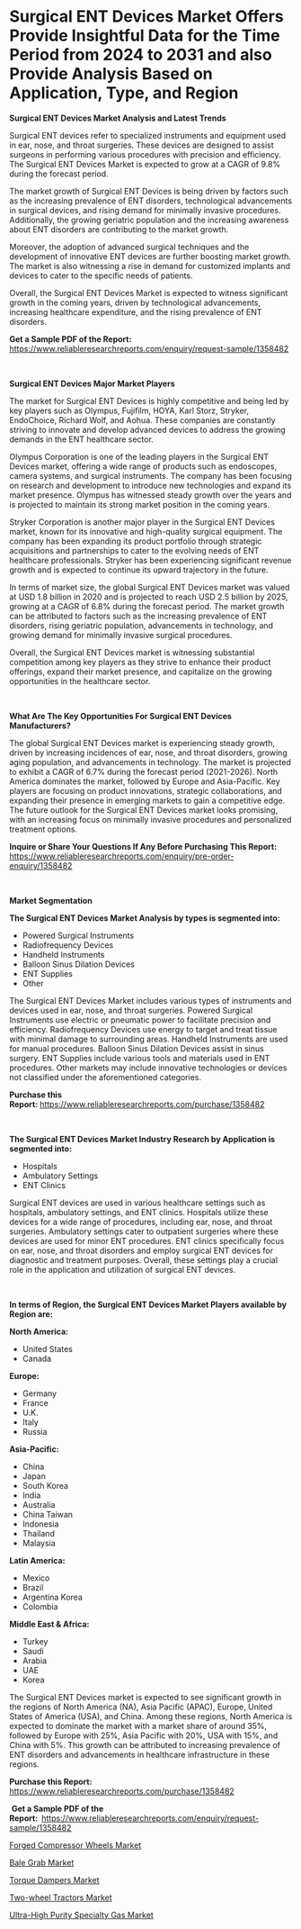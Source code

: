 <p><h1>Surgical ENT Devices Market Offers Provide Insightful Data for the Time Period from 2024 to 2031 and also Provide Analysis Based on Application, Type, and Region</h1></p><p><strong>Surgical ENT Devices Market Analysis and Latest Trends</strong></p>
<p><p>Surgical ENT devices refer to specialized instruments and equipment used in ear, nose, and throat surgeries. These devices are designed to assist surgeons in performing various procedures with precision and efficiency. The Surgical ENT Devices Market is expected to grow at a CAGR of 9.8% during the forecast period.</p><p>The market growth of Surgical ENT Devices is being driven by factors such as the increasing prevalence of ENT disorders, technological advancements in surgical devices, and rising demand for minimally invasive procedures. Additionally, the growing geriatric population and the increasing awareness about ENT disorders are contributing to the market growth.</p><p>Moreover, the adoption of advanced surgical techniques and the development of innovative ENT devices are further boosting market growth. The market is also witnessing a rise in demand for customized implants and devices to cater to the specific needs of patients.</p><p>Overall, the Surgical ENT Devices Market is expected to witness significant growth in the coming years, driven by technological advancements, increasing healthcare expenditure, and the rising prevalence of ENT disorders.</p></p>
<p><strong>Get a Sample PDF of the Report:&nbsp;</strong> <a href="https://www.reliableresearchreports.com/enquiry/request-sample/1358482">https://www.reliableresearchreports.com/enquiry/request-sample/1358482</a></p>
<p>&nbsp;</p>
<p><strong>Surgical ENT Devices Major Market Players</strong></p>
<p><p>The market for Surgical ENT Devices is highly competitive and being led by key players such as Olympus, Fujifilm, HOYA, Karl Storz, Stryker, EndoChoice, Richard Wolf, and Aohua. These companies are constantly striving to innovate and develop advanced devices to address the growing demands in the ENT healthcare sector.</p><p>Olympus Corporation is one of the leading players in the Surgical ENT Devices market, offering a wide range of products such as endoscopes, camera systems, and surgical instruments. The company has been focusing on research and development to introduce new technologies and expand its market presence. Olympus has witnessed steady growth over the years and is projected to maintain its strong market position in the coming years.</p><p>Stryker Corporation is another major player in the Surgical ENT Devices market, known for its innovative and high-quality surgical equipment. The company has been expanding its product portfolio through strategic acquisitions and partnerships to cater to the evolving needs of ENT healthcare professionals. Stryker has been experiencing significant revenue growth and is expected to continue its upward trajectory in the future.</p><p>In terms of market size, the global Surgical ENT Devices market was valued at USD 1.8 billion in 2020 and is projected to reach USD 2.5 billion by 2025, growing at a CAGR of 6.8% during the forecast period. The market growth can be attributed to factors such as the increasing prevalence of ENT disorders, rising geriatric population, advancements in technology, and growing demand for minimally invasive surgical procedures.</p><p>Overall, the Surgical ENT Devices market is witnessing substantial competition among key players as they strive to enhance their product offerings, expand their market presence, and capitalize on the growing opportunities in the healthcare sector.</p></p>
<p>&nbsp;</p>
<p><strong>What Are The Key Opportunities For Surgical ENT Devices Manufacturers?</strong></p>
<p><p>The global Surgical ENT Devices market is experiencing steady growth, driven by increasing incidences of ear, nose, and throat disorders, growing aging population, and advancements in technology. The market is projected to exhibit a CAGR of 6.7% during the forecast period (2021-2026). North America dominates the market, followed by Europe and Asia-Pacific. Key players are focusing on product innovations, strategic collaborations, and expanding their presence in emerging markets to gain a competitive edge. The future outlook for the Surgical ENT Devices market looks promising, with an increasing focus on minimally invasive procedures and personalized treatment options.</p></p>
<p><strong>Inquire or Share Your Questions If Any Before Purchasing This Report:</strong> <a href="https://www.reliableresearchreports.com/enquiry/pre-order-enquiry/1358482">https://www.reliableresearchreports.com/enquiry/pre-order-enquiry/1358482</a></p>
<p>&nbsp;</p>
<p><strong>Market Segmentation</strong></p>
<p><strong>The Surgical ENT Devices Market Analysis by types is segmented into:</strong></p>
<p><ul><li>Powered Surgical Instruments</li><li>Radiofrequency Devices</li><li>Handheld Instruments</li><li>Balloon Sinus Dilation Devices</li><li>ENT Supplies</li><li>Other</li></ul></p>
<p><p>The Surgical ENT Devices Market includes various types of instruments and devices used in ear, nose, and throat surgeries. Powered Surgical Instruments use electric or pneumatic power to facilitate precision and efficiency. Radiofrequency Devices use energy to target and treat tissue with minimal damage to surrounding areas. Handheld Instruments are used for manual procedures. Balloon Sinus Dilation Devices assist in sinus surgery. ENT Supplies include various tools and materials used in ENT procedures. Other markets may include innovative technologies or devices not classified under the aforementioned categories.</p></p>
<p><strong>Purchase this Report:&nbsp;</strong><a href="https://www.reliableresearchreports.com/purchase/1358482">https://www.reliableresearchreports.com/purchase/1358482</a></p>
<p>&nbsp;</p>
<p><strong>The Surgical ENT Devices Market Industry Research by Application is segmented into:</strong></p>
<p><ul><li>Hospitals</li><li>Ambulatory Settings</li><li>ENT Clinics</li></ul></p>
<p><p>Surgical ENT devices are used in various healthcare settings such as hospitals, ambulatory settings, and ENT clinics. Hospitals utilize these devices for a wide range of procedures, including ear, nose, and throat surgeries. Ambulatory settings cater to outpatient surgeries where these devices are used for minor ENT procedures. ENT clinics specifically focus on ear, nose, and throat disorders and employ surgical ENT devices for diagnostic and treatment purposes. Overall, these settings play a crucial role in the application and utilization of surgical ENT devices.</p></p>
<p>&nbsp;</p>
<p><strong>In terms of Region, the Surgical ENT Devices Market Players available by Region are:</strong></p>
<p>
    <p> <strong> North America: </strong>
        <ul>
            <li>United States</li>
            <li>Canada</li>
        </ul>
        </p> 
    <p> <strong> Europe: </strong>
        <ul>
            <li>Germany</li>
            <li>France</li>
            <li>U.K.</li>
            <li>Italy</li>
            <li>Russia</li>
        </ul>
        </p> 
    <p> <strong> Asia-Pacific: </strong>
        <ul>
            <li>China</li>
            <li>Japan</li>
            <li>South Korea</li>
            <li>India</li>
            <li>Australia</li>
            <li>China Taiwan</li>
            <li>Indonesia</li>
            <li>Thailand</li>
            <li>Malaysia</li>
        </ul>
        </p> 
    <p> <strong> Latin America: </strong>
        <ul>
            <li>Mexico</li>
            <li>Brazil</li>
            <li>Argentina Korea</li>
            <li>Colombia</li>
        </ul>
        </p> 
    <p> <strong> Middle East & Africa: </strong>
        <ul>
            <li>Turkey</li>
            <li>Saudi</li>
            <li>Arabia</li>
            <li>UAE</li>
            <li>Korea</li>
        </ul>
    </p>
    </p>
<p><p>The Surgical ENT Devices market is expected to see significant growth in the regions of North America (NA), Asia Pacific (APAC), Europe, United States of America (USA), and China. Among these regions, North America is expected to dominate the market with a market share of around 35%, followed by Europe with 25%, Asia Pacific with 20%, USA with 15%, and China with 5%. This growth can be attributed to increasing prevalence of ENT disorders and advancements in healthcare infrastructure in these regions.</p></p>
<p><strong>Purchase this Report: </strong><a href="https://www.reliableresearchreports.com/purchase/1358482">https://www.reliableresearchreports.com/purchase/1358482</a></p>
<p>&nbsp;<strong>Get a Sample PDF of the Report:&nbsp;&nbsp;</strong><a href="https://www.reliableresearchreports.com/enquiry/request-sample/1358482">https://www.reliableresearchreports.com/enquiry/request-sample/1358482</a></p>
<p><strong></strong></p>
<p><p><a href="https://issuu.com/reportprime-2/docs/forged-compressor-wheels-market-size-2030.pptx">Forged Compressor Wheels Market</a></p><p><a href="https://medium.com/@katlynbauch/bale-grab-market-exploring-market-share-market-trends-and-future-growth-7dac81f52c8f">Bale Grab Market</a></p><p><a href="https://medium.com/@katlynbauch/torque-dampers-market-size-and-market-trends-complete-industry-overview-2024-to-2031-6d28585b89ee">Torque Dampers Market</a></p><p><a href="https://github.com/ashepherd82/Market-Research-Report-List-3/blob/main/two-wheel-tractors-market.md">Two-wheel Tractors Market</a></p><p><a href="https://issuu.com/reportprime-2/docs/ultra-high-purity-specialty-gas-market-size-2030.p">Ultra-High Purity Specialty Gas Market</a></p></p>